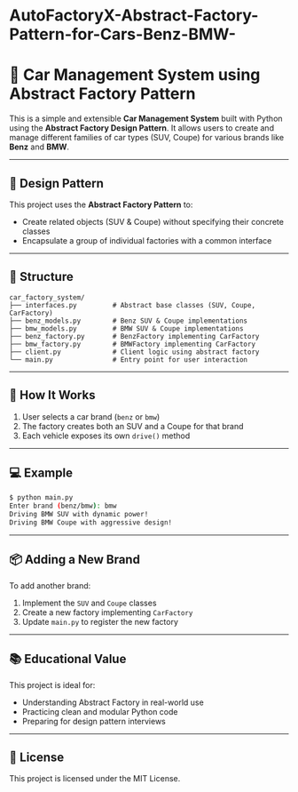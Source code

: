# AutoFactoryX-Abstract-Factory-Pattern-for-Cars-Benz-BMW-
# 🚗 Car Management System using Abstract Factory Pattern

This is a simple and extensible **Car Management System** built with Python using the **Abstract Factory Design Pattern**. It allows users to create and manage different families of car types (SUV, Coupe) for various brands like **Benz** and **BMW**.

---

## 🧱 Design Pattern

This project uses the **Abstract Factory Pattern** to:

* Create related objects (SUV & Coupe) without specifying their concrete classes
* Encapsulate a group of individual factories with a common interface

---

## 🧩 Structure

```
car_factory_system/
├── interfaces.py         # Abstract base classes (SUV, Coupe, CarFactory)
├── benz_models.py        # Benz SUV & Coupe implementations
├── bmw_models.py         # BMW SUV & Coupe implementations
├── benz_factory.py       # BenzFactory implementing CarFactory
├── bmw_factory.py        # BMWFactory implementing CarFactory
├── client.py             # Client logic using abstract factory
└── main.py               # Entry point for user interaction
```

---

## 🚀 How It Works

1. User selects a car brand (`benz` or `bmw`)
2. The factory creates both an SUV and a Coupe for that brand
3. Each vehicle exposes its own `drive()` method

---

## 💻 Example

```bash
$ python main.py
Enter brand (benz/bmw): bmw
Driving BMW SUV with dynamic power!
Driving BMW Coupe with aggressive design!
```

---

## 📦 Adding a New Brand

To add another brand:

1. Implement the `SUV` and `Coupe` classes
2. Create a new factory implementing `CarFactory`
3. Update `main.py` to register the new factory

---

## 📚 Educational Value

This project is ideal for:

* Understanding Abstract Factory in real-world use
* Practicing clean and modular Python code
* Preparing for design pattern interviews

---

## 🪪 License

This project is licensed under the MIT License.
